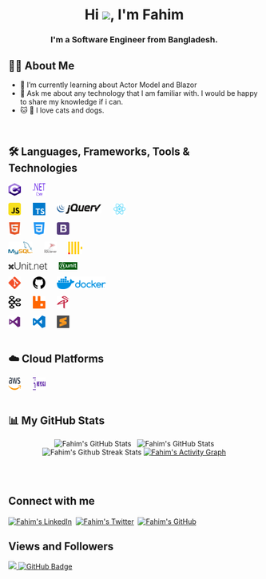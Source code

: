 <h1 align="center">Hi <img src="https://raw.githubusercontent.com/MartinHeinz/MartinHeinz/master/wave.gif" width="30px">, I'm Fahim</h1>
<h3 align="center">I'm a Software Engineer from Bangladesh.</h3>

## 🙋‍♂️ About Me
- 🌱 I’m currently learning about Actor Model and Blazor
- 💬 Ask me about any technology that I am familiar with. I would be happy to share my knowledge if i can.
- 🐱 🐶 I love cats and dogs.

<br />

## 🛠️ Languages, Frameworks, Tools & Technologies

<a href="https://docs.microsoft.com/en-us/dotnet/csharp/"><img align="center" src="./assets/c-sharp.svg" alt="fahimalii | Skill | Language | CSharp" title="CSharp" height="25" width="25" /></a>&nbsp; &nbsp; &nbsp;
<a href="https://docs.microsoft.com/en-us/aspnet/core/?view=aspnetcore-5.0"><img align="center" src="./assets/dot-net-core.svg" alt="fahimalii | Skill | Framework | Dotnet" title="Dotnet" height="25" width="25" /></a>&nbsp; &nbsp; &nbsp;

<a href="https://www.javascript.com/"><img align="center" src="./assets/javascript.svg" alt="fahimalii | Skill | Language | Javascript" title="Javascript" height="25" width="25" /></a>&nbsp; &nbsp; &nbsp; 
<a href="https://www.typescriptlang.org/"><img align="center" src="./assets/typescript.svg" alt="fahimalii | Skill | Language | TypeScript" title="TypeScript" height="25" width="25" /></a>&nbsp; &nbsp; &nbsp;
<a href="https://code.jquery.com/"><img align="center" src="./assets/jquery.svg" alt="fahimalii | Skill | Library | Jquery" title="Jquery" height="20" /></a>&nbsp; &nbsp; &nbsp; 
<a href="https://reactjs.org/"><img align="center" src="./assets/react.svg" alt="fahimalii | Skill | Library | React JS" title="React JS" height="25" width="25" /></a>&nbsp; &nbsp; &nbsp; 

<a href="https://en.wikipedia.org/wiki/HTML"><img align="center" src="./assets/html.svg" alt="fahimalii | Skill | Language | HTML" title="HTML" height="25" width="25" /></a>&nbsp; &nbsp; &nbsp; 
<a href="https://en.wikipedia.org/wiki/CSS"><img align="center" src="./assets/css.svg" alt="fahimalii | Skill | Language | CSS" title="CSS" height="25" width="25" /></a>&nbsp; &nbsp; &nbsp; 
<a href="https://getbootstrap.com/"><img align="center" src="./assets/bootstrap.svg" alt="fahimalii | Skill | Framework | Bootstrap" title="Bootstrap" height="25" width="25" /></a>&nbsp; &nbsp; &nbsp;

<a href="https://www.mysql.com/"><img align="center" src="./assets/mysql.svg" alt="fahimalii | Skill | DBMS | MySql" title="MySql" height="25" /></a>&nbsp; &nbsp; &nbsp;
<a href="https://www.microsoft.com/en-us/sql-server/sql-server-2019"><img align="center" src="./assets/microsoft-sql-server.svg" alt="fahimalii | Skill | DBMS | MSSQL" title="MSSQL" height="25" /></a>&nbsp; &nbsp; &nbsp;
<a href="https://clickhouse.tech/"><img align="center" src="./assets/clickhouse.svg" alt="fahimalii | Skill | DBMS | ClickHouse" title="ClickHouse" height="25" /></a>&nbsp; &nbsp; &nbsp;

<a href="https://xunit.net/"><img align="center" src="./assets/xUnit.svg" alt="fahimalii | Skill | Framework | xUnit" title="xUnit" height="15" /></a>&nbsp; &nbsp; &nbsp;
<a href="https://nunit.org/"><img align="center" src="./assets/nunit.svg" alt="fahimalii | Skill | Framework | nunit" title="nunit" height="15" /></a>&nbsp; &nbsp; &nbsp;

<a href="https://git-scm.com/"><img align="center" src="./assets/git.svg" alt="fahimalii | Skill | Git" title="Git" height="25" /></a>&nbsp; &nbsp; &nbsp;
<a href="https://github.com/"><img align="center" src="./assets/github.svg" alt="fahimalii | Platform | GitHub" title="GitHub" height="25" /></a>&nbsp; &nbsp; &nbsp;
<a href="https://www.docker.com/"><img align="center" src="./assets/docker.svg" alt="fahimalii | Skill | Platform | Docker" title="Docker" height="25" /></a>&nbsp; &nbsp; &nbsp;

<a href="https://kafka.apache.org/"><img align="center" src="./assets/kafka.svg" alt="fahimalii | Technologies | Apache Kafka" title="Apache Kafka" height="25" width="25" /></a>&nbsp; &nbsp; &nbsp;
<a href="https://www.rabbitmq.com/"><img align="center" src="./assets/rabbitmq.svg" alt="fahimalii | Technologies | RabbitMQ" title="RabbitMQ" height="25" width="25" /></a>&nbsp; &nbsp; &nbsp;
<a href="https://min.io/"><img align="center" src="./assets/minio.svg" alt="fahimalii | Technologies | MinIO" title="MinIO" height="25" width="25" /></a>&nbsp; &nbsp; &nbsp;

<a href="https://visualstudio.microsoft.com/"><img align="center" src="./assets/visual-studio.svg" alt="fahimalii | Tools | Visual Studio" title="Visual Studio" height="25" width="25" /></a>&nbsp; &nbsp; &nbsp;
<a href="https://code.visualstudio.com/"><img align="center" src="./assets/visual-studio-code.svg" alt="fahimalii | Tools | Visual Studio Code" title="Visual Studio Code" height="25" width="25" /></a>&nbsp; &nbsp; &nbsp;
<a href="https://www.sublimetext.com/"><img align="center" src="./assets/sublime-text.svg" alt="fahimalii | Tools | Sublime Text" title="Sublime Text" height="25" width="25" /></a>&nbsp; &nbsp; &nbsp;
<br />
<br />

## ☁️ Cloud Platforms
<a href="https://aws.amazon.com/"><img align="center" src="./assets/aws.svg" alt="fahimalii | Cloud Platform | AWS" title="AWS" height="25" width="25" /></a>&nbsp; &nbsp; &nbsp;
<a href="https://www.heroku.com/"><img align="center" src="./assets/heroku.svg" alt="fahimalii | Cloud Platform | Heroku" title="Heroku" height="25" width="25" /></a>&nbsp; &nbsp; &nbsp;
<br />
<br />

## 📊 My GitHub Stats

<p align="center">
  <img src="https://github-readme-stats.vercel.app/api?username=fahimalii&show_icons=true&hide_border=true&include_all_commits=true&count_private=true&theme=react&hide_border=true&bg_color=0D1117" alt="Fahim's GitHub Stats" height="180em">&nbsp;&nbsp;
  <img src="https://github-readme-stats.vercel.app/api/top-langs/?username=fahimalii&layout=compact&count_private=true&theme=react&hide_border=true&bg_color=0D1117" alt="Fahim's GitHub Stats" height="180em">
  <br />
  <img src="https://github-readme-streak-stats.herokuapp.com/?user=fahimalii&count_private=true&theme=black-ice&hide_border=true&stroke=0000&background=060A0CD0" alt="Fahim's Github Streak Stats" height="180em">
  <a href="https://github.com/Ashutosh00710/github-readme-activity-graph"><img alt="Fahim's Activity Graph" src="https://activity-graph.herokuapp.com/graph?username=fahimalii&count_private=true&bg_color=0D1117&color=5BCDEC&line=5BCDEC&point=FFFFFF&hide_border=true" /></a>
</p>

<br />
<br />

## Connect with me
<a href="https://linkedin.com/in/ahmedalifahim"><img align="center" src="https://img.icons8.com/fluent/48/000000/linkedin.png" alt="Fahim's LinkedIn" title="LinkedIn" height="25" width="25" /></a>&nbsp;
<a href="https://twitter.com/fahimalii"><img align="center" src="https://img.icons8.com/fluent/48/000000/twitter.png" alt="Fahim's Twitter" title="Twitter" height="25" width="25" /></a>&nbsp;
<a href="https://github.com/fahimalii"><img align="center" src="https://img.icons8.com/material-outlined/24/000000/github.png" alt="Fahim's GitHub" title="GitHub" height="25" width="25" /></a>&nbsp;
<br/>

## Views and Followers
<a href="https://github.com/Meghna-DAS/github-profile-views-counter">
    <img src="https://komarev.com/ghpvc/?username=fahimalii&style=flat-square">
</a>
<a href="https://github.com/fahimalii?tab=followers"><img src="https://img.shields.io/github/followers/fahimalii?label=Followers&style=social" alt="GitHub Badge"></a>
